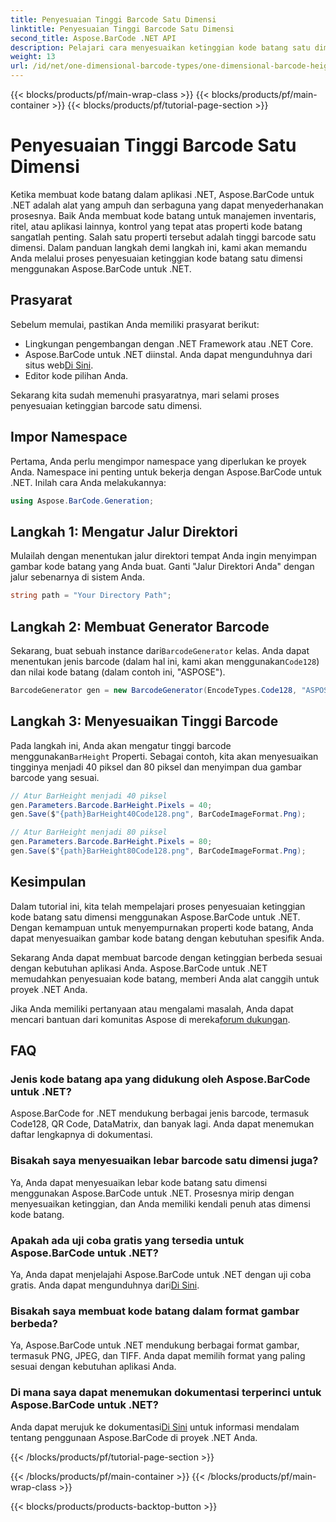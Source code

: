 ```yaml
---
title: Penyesuaian Tinggi Barcode Satu Dimensi
linktitle: Penyesuaian Tinggi Barcode Satu Dimensi
second_title: Aspose.BarCode .NET API
description: Pelajari cara menyesuaikan ketinggian kode batang satu dimensi di .NET dengan Aspose.BarCode untuk penyesuaian yang tepat. Buat kode batang sempurna dengan mudah!
weight: 13
url: /id/net/one-dimensional-barcode-types/one-dimensional-barcode-height-adjustment/
---
```


{{< blocks/products/pf/main-wrap-class >}}
{{< blocks/products/pf/main-container >}}
{{< blocks/products/pf/tutorial-page-section >}}

# Penyesuaian Tinggi Barcode Satu Dimensi


Ketika membuat kode batang dalam aplikasi .NET, Aspose.BarCode untuk .NET adalah alat yang ampuh dan serbaguna yang dapat menyederhanakan prosesnya. Baik Anda membuat kode batang untuk manajemen inventaris, ritel, atau aplikasi lainnya, kontrol yang tepat atas properti kode batang sangatlah penting. Salah satu properti tersebut adalah tinggi barcode satu dimensi. Dalam panduan langkah demi langkah ini, kami akan memandu Anda melalui proses penyesuaian ketinggian kode batang satu dimensi menggunakan Aspose.BarCode untuk .NET.

## Prasyarat

Sebelum memulai, pastikan Anda memiliki prasyarat berikut:

- Lingkungan pengembangan dengan .NET Framework atau .NET Core.
-  Aspose.BarCode untuk .NET diinstal. Anda dapat mengunduhnya dari situs web[Di Sini](https://releases.aspose.com/barcode/net/).
- Editor kode pilihan Anda.

Sekarang kita sudah memenuhi prasyaratnya, mari selami proses penyesuaian ketinggian barcode satu dimensi.

## Impor Namespace

Pertama, Anda perlu mengimpor namespace yang diperlukan ke proyek Anda. Namespace ini penting untuk bekerja dengan Aspose.BarCode untuk .NET. Inilah cara Anda melakukannya:

```csharp
using Aspose.BarCode.Generation;
```

## Langkah 1: Mengatur Jalur Direktori

Mulailah dengan menentukan jalur direktori tempat Anda ingin menyimpan gambar kode batang yang Anda buat. Ganti "Jalur Direktori Anda" dengan jalur sebenarnya di sistem Anda.

```csharp
string path = "Your Directory Path";
```

## Langkah 2: Membuat Generator Barcode

 Sekarang, buat sebuah instance dari`BarcodeGenerator` kelas. Anda dapat menentukan jenis barcode (dalam hal ini, kami akan menggunakan`Code128`) dan nilai kode batang (dalam contoh ini, "ASPOSE").

```csharp
BarcodeGenerator gen = new BarcodeGenerator(EncodeTypes.Code128, "ASPOSE");
```

## Langkah 3: Menyesuaikan Tinggi Barcode

 Pada langkah ini, Anda akan mengatur tinggi barcode menggunakan`BarHeight` Properti. Sebagai contoh, kita akan menyesuaikan tingginya menjadi 40 piksel dan 80 piksel dan menyimpan dua gambar barcode yang sesuai.

```csharp
// Atur BarHeight menjadi 40 piksel
gen.Parameters.Barcode.BarHeight.Pixels = 40;
gen.Save($"{path}BarHeight40Code128.png", BarCodeImageFormat.Png);

// Atur BarHeight menjadi 80 piksel
gen.Parameters.Barcode.BarHeight.Pixels = 80;
gen.Save($"{path}BarHeight80Code128.png", BarCodeImageFormat.Png);
```

## Kesimpulan

Dalam tutorial ini, kita telah mempelajari proses penyesuaian ketinggian kode batang satu dimensi menggunakan Aspose.BarCode untuk .NET. Dengan kemampuan untuk menyempurnakan properti kode batang, Anda dapat menyesuaikan gambar kode batang dengan kebutuhan spesifik Anda.

Sekarang Anda dapat membuat barcode dengan ketinggian berbeda sesuai dengan kebutuhan aplikasi Anda. Aspose.BarCode untuk .NET memudahkan penyesuaian kode batang, memberi Anda alat canggih untuk proyek .NET Anda.

 Jika Anda memiliki pertanyaan atau mengalami masalah, Anda dapat mencari bantuan dari komunitas Aspose di mereka[forum dukungan](https://forum.aspose.com/c/barcode/13).

## FAQ

### Jenis kode batang apa yang didukung oleh Aspose.BarCode untuk .NET?
Aspose.BarCode for .NET mendukung berbagai jenis barcode, termasuk Code128, QR Code, DataMatrix, dan banyak lagi. Anda dapat menemukan daftar lengkapnya di dokumentasi.

### Bisakah saya menyesuaikan lebar barcode satu dimensi juga?
Ya, Anda dapat menyesuaikan lebar kode batang satu dimensi menggunakan Aspose.BarCode untuk .NET. Prosesnya mirip dengan menyesuaikan ketinggian, dan Anda memiliki kendali penuh atas dimensi kode batang.

### Apakah ada uji coba gratis yang tersedia untuk Aspose.BarCode untuk .NET?
 Ya, Anda dapat menjelajahi Aspose.BarCode untuk .NET dengan uji coba gratis. Anda dapat mengunduhnya dari[Di Sini](https://releases.aspose.com/).

### Bisakah saya membuat kode batang dalam format gambar berbeda?
Ya, Aspose.BarCode untuk .NET mendukung berbagai format gambar, termasuk PNG, JPEG, dan TIFF. Anda dapat memilih format yang paling sesuai dengan kebutuhan aplikasi Anda.

### Di mana saya dapat menemukan dokumentasi terperinci untuk Aspose.BarCode untuk .NET?
 Anda dapat merujuk ke dokumentasi[Di Sini](https://reference.aspose.com/barcode/net/) untuk informasi mendalam tentang penggunaan Aspose.BarCode di proyek .NET Anda.

{{< /blocks/products/pf/tutorial-page-section >}}

{{< /blocks/products/pf/main-container >}}
{{< /blocks/products/pf/main-wrap-class >}}

{{< blocks/products/products-backtop-button >}}
